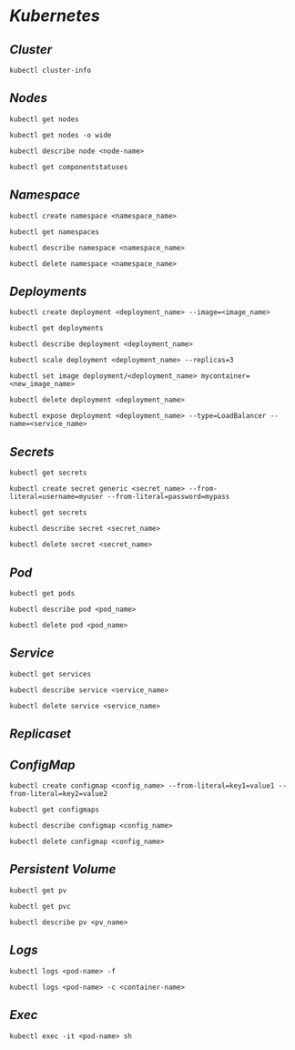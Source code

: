 # _Kubernetes_

## _Cluster_

```
kubectl cluster-info
```

## _Nodes_

```
kubectl get nodes
```

```
kubectl get nodes -o wide 
```

```
kubectl describe node <node-name>
```

```
kubectl get componentstatuses
```

## _Namespace_

```
kubectl create namespace <namespace_name>
```

```
kubectl get namespaces
```

```
kubectl describe namespace <namespace_name>
```

```
kubectl delete namespace <namespace_name>
```

## _Deployments_

```
kubectl create deployment <deployment_name> --image=<image_name>
```

```
kubectl get deployments
```

```
kubectl describe deployment <deployment_name>
```

```
kubectl scale deployment <deployment_name> --replicas=3
```

```
kubectl set image deployment/<deployment_name> mycontainer=<new_image_name>
```

```
kubectl delete deployment <deployment_name>
```

```
kubectl expose deployment <deployment_name> --type=LoadBalancer --name=<service_name>
```

## _Secrets_

```
kubectl get secrets
```

```
kubectl create secret generic <secret_name> --from-literal=username=myuser --from-literal=password=mypass
```

```
kubectl get secrets
```

```
kubectl describe secret <secret_name>
```

```
kubectl delete secret <secret_name>
```

## _Pod_

```
kubectl get pods
```

```
kubectl describe pod <pod_name>
```

```
kubectl delete pod <pod_name>
```

## _Service_

```
kubectl get services
```

```
kubectl describe service <service_name>
```

```
kubectl delete service <service_name>
```

## _Replicaset_

## _ConfigMap_

```
kubectl create configmap <config_name> --from-literal=key1=value1 --from-literal=key2=value2
```

```
kubectl get configmaps
```

```
kubectl describe configmap <config_name>
```

```
kubectl delete configmap <config_name>
```

## _Persistent Volume_

```
kubectl get pv
```

```
kubectl get pvc
```

```
kubectl describe pv <pv_name>
```

## _Logs_

```
kubectl logs <pod-name> -f
```

```
kubectl logs <pod-name> -c <container-name>
```

## _Exec_

```
kubectl exec -it <pod-name> sh
```